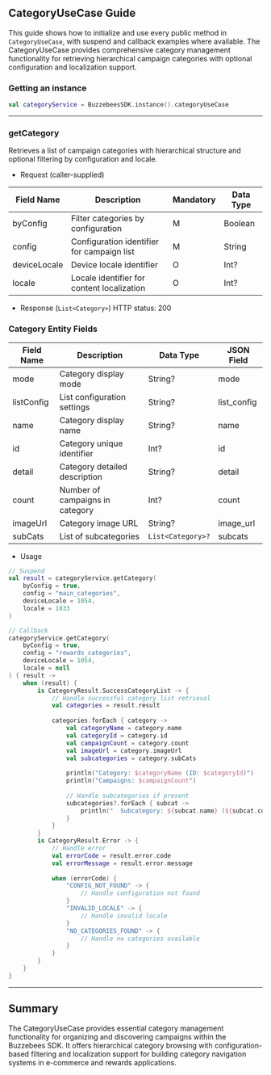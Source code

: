 ## CategoryUseCase Guide

This guide shows how to initialize and use every public method in `CategoryUseCase`, with suspend
and callback examples where available. The CategoryUseCase provides comprehensive category
management functionality for retrieving hierarchical campaign categories with optional
configuration and localization support.

### Getting an instance

```kotlin
val categoryService = BuzzebeesSDK.instance().categoryUseCase
```

---

### getCategory

Retrieves a list of campaign categories with hierarchical structure and optional filtering by configuration and locale.

- Request (caller-supplied)

| Field Name    | Description                                  | Mandatory | Data Type |
|---------------|----------------------------------------------|-----------|-----------|
| byConfig      | Filter categories by configuration           | M         | Boolean   |
| config        | Configuration identifier for campaign list   | M         | String    |
| deviceLocale  | Device locale identifier                     | O         | Int?      |
| locale        | Locale identifier for content localization   | O         | Int?      |

- Response (`List<Category>`)
  HTTP status: 200

### Category Entity Fields

| Field Name   | Description                        | Data Type       | JSON Field   |
|--------------|------------------------------------|-----------------|--------------|
| mode         | Category display mode              | String?         | mode         |
| listConfig   | List configuration settings        | String?         | list_config  |
| name         | Category display name              | String?         | name         |
| id           | Category unique identifier         | Int?            | id           |
| detail       | Category detailed description      | String?         | detail       |
| count        | Number of campaigns in category    | Int?            | count        |
| imageUrl     | Category image URL                 | String?         | image_url    |
| subCats      | List of subcategories              | `List<Category>?` | subcats      |

- Usage

```kotlin
// Suspend
val result = categoryService.getCategory(
    byConfig = true,
    config = "main_categories",
    deviceLocale = 1054,
    locale = 1033
)

// Callback
categoryService.getCategory(
    byConfig = true,
    config = "rewards_categories",
    deviceLocale = 1054,
    locale = null
) { result ->
    when (result) {
        is CategoryResult.SuccessCategoryList -> {
            // Handle successful category list retrieval
            val categories = result.result
            
            categories.forEach { category ->
                val categoryName = category.name
                val categoryId = category.id
                val campaignCount = category.count
                val imageUrl = category.imageUrl
                val subcategories = category.subCats
                
                println("Category: $categoryName (ID: $categoryId)")
                println("Campaigns: $campaignCount")
                
                // Handle subcategories if present
                subcategories?.forEach { subcat ->
                    println("  Subcategory: ${subcat.name} (${subcat.count} campaigns)")
                }
            }
        }
        is CategoryResult.Error -> {
            // Handle error
            val errorCode = result.error.code
            val errorMessage = result.error.message
            
            when (errorCode) {
                "CONFIG_NOT_FOUND" -> {
                    // Handle configuration not found
                }
                "INVALID_LOCALE" -> {
                    // Handle invalid locale
                }
                "NO_CATEGORIES_FOUND" -> {
                    // Handle no categories available
                }
            }
        }
    }
}
```

---

## Summary

The CategoryUseCase provides essential category management functionality for organizing and discovering campaigns within the Buzzebees SDK. It offers hierarchical category browsing with configuration-based filtering and localization support for building category navigation systems in e-commerce and rewards applications.
